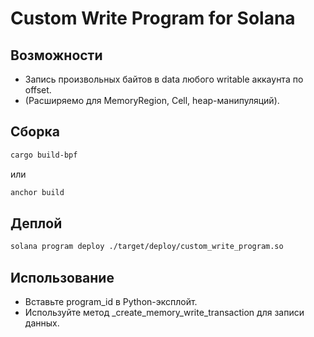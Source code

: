 # Custom Write Program for Solana

## Возможности
- Запись произвольных байтов в data любого writable аккаунта по offset.
- (Расширяемо для MemoryRegion, Cell, heap-манипуляций).

## Сборка
```bash
cargo build-bpf
```
или
```bash
anchor build
```

## Деплой
```bash
solana program deploy ./target/deploy/custom_write_program.so
```

## Использование
- Вставьте program_id в Python-эксплойт.
- Используйте метод _create_memory_write_transaction для записи данных.
